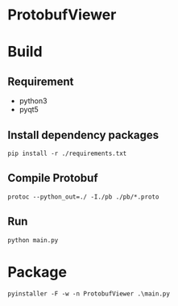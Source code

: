 # ProtobufViewer

# Build
## Requirement
- python3
- pyqt5
## Install dependency packages
`pip install -r ./requirements.txt `

## Compile Protobuf
`protoc --python_out=./ -I./pb ./pb/*.proto`

## Run
`python main.py`
# Package
`pyinstaller -F -w -n ProtobufViewer .\main.py`